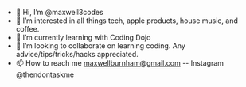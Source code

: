 - 👋 Hi, I’m @maxwell3codes
- 👀 I’m interested in all things tech, apple products, house music, and coffee.
- 🌱 I’m currently learning with Coding Dojo
- 💞️ I’m looking to collaborate on learning coding.  Any advice/tips/tricks/hacks appreciated.
- 📫 How to reach me maxwellburnham@gmail.com -- Instagram @thendontaskme

<!---
maxwell3codes/maxwell3codes is a ✨ special ✨ repository because its `README.md` (this file) appears on your GitHub profile.
You can click the Preview link to take a look at your changes.
--->
